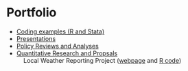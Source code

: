 # Portfolio

* [Coding examples (R and Stata)](https://github.com/JasmineAdams/Portfolio/tree/main/Code) <br />
* [Presentations](https://github.com/JasmineAdams/Portfolio/tree/main/PDFs/Presentations) <br />
* [Policy Reviews and Analyses](https://github.com/JasmineAdams/Portfolio/tree/main/PDFs/Memos%20and%20Research%20Reviews) <br />
* [Quantitative Research and Propsals](https://github.com/JasmineAdams/Portfolio/tree/main/PDFs/Research%20Projects%20and%20Proposals)  <br />
&nbsp;&nbsp;&nbsp; Local Weather Reporting Project ([webpage](https://jasmineadams.github.io/Portfolio/) and
[R code](https://github.com/JasmineAdams/Portfolio/blob/main/docs/index.rmd))
